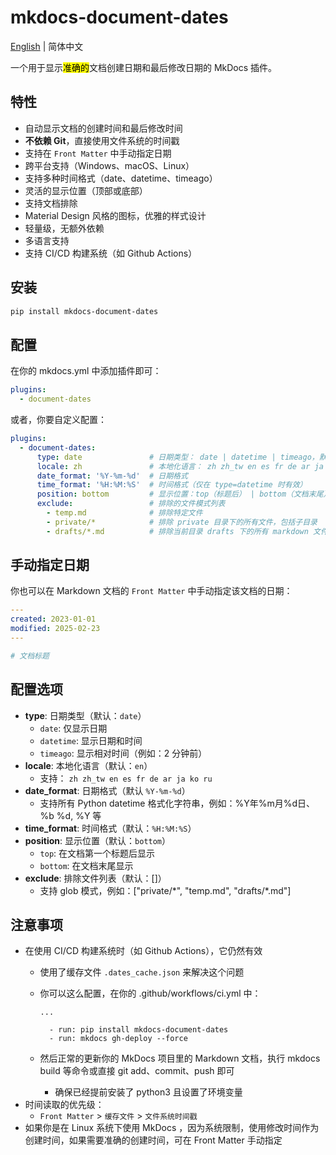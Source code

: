 # mkdocs-document-dates

[English](README.md) | 简体中文



一个用于显示<mark>准确的</mark>文档创建日期和最后修改日期的 MkDocs 插件。

## 特性

- 自动显示文档的创建时间和最后修改时间
- **不依赖 Git**，直接使用文件系统的时间戳
- 支持在 `Front Matter` 中手动指定日期
- 跨平台支持（Windows、macOS、Linux）
- 支持多种时间格式（date、datetime、timeago）
- 灵活的显示位置（顶部或底部）
- 支持文档排除
- Material Design 风格的图标，优雅的样式设计
- 轻量级，无额外依赖
- 多语言支持
- 支持 CI/CD 构建系统（如 Github Actions）

## 安装

```bash
pip install mkdocs-document-dates
```

## 配置

在你的 mkdocs.yml 中添加插件即可：

```yaml
plugins:
  - document-dates
```

或者，你要自定义配置：

```yaml
plugins:
  - document-dates:
      type: date               # 日期类型： date | datetime | timeago，默认 date
      locale: zh               # 本地化语言： zh zh_tw en es fr de ar ja ko ru ，默认：en
      date_format: '%Y-%m-%d'  # 日期格式
      time_format: '%H:%M:%S'  # 时间格式（仅在 type=datetime 时有效）
      position: bottom         # 显示位置：top（标题后） | bottom（文档末尾），默认 bottom
      exclude:                 # 排除的文件模式列表
        - temp.md              # 排除特定文件
        - private/*            # 排除 private 目录下的所有文件，包括子目录
        - drafts/*.md          # 排除当前目录 drafts 下的所有 markdown 文件，不包括子目录
```

## 手动指定日期

你也可以在 Markdown 文档的 `Front Matter` 中手动指定该文档的日期：

```yaml
---
created: 2023-01-01
modified: 2025-02-23
---

# 文档标题
```

## 配置选项

- **type**: 日期类型（默认：`date`）
  - `date`: 仅显示日期
  - `datetime`: 显示日期和时间
  - `timeago`: 显示相对时间（例如：2 分钟前）
- **locale**: 本地化语言（默认：`en`）
  - 支持： `zh zh_tw en es fr de ar ja ko ru`
- **date_format**: 日期格式（默认 `%Y-%m-%d`）
  - 支持所有 Python datetime 格式化字符串，例如：%Y年%m月%d日、%b %d, %Y 等
- **time_format**: 时间格式（默认：`%H:%M:%S`）
- **position**: 显示位置（默认：`bottom`）
  - `top`: 在文档第一个标题后显示
  - `bottom`: 在文档末尾显示
- **exclude**: 排除文件列表（默认：[]）
  - 支持 glob 模式，例如：["private/\*", "temp.md", "drafts/\*.md"]

## 注意事项

- 在使用 CI/CD 构建系统时（如 Github Actions），它仍然有效
  - 使用了缓存文件 `.dates_cache.json` 来解决这个问题
  - 你可以这么配置，在你的 .github/workflows/ci.yml 中：
    
    ```
    ...
    
      - run: pip install mkdocs-document-dates
      - run: mkdocs gh-deploy --force
    ```
  - 然后正常的更新你的 MkDocs 项目里的 Markdown 文档，执行 mkdocs build 等命令或直接 git add、commit、push 即可
    - 确保已经提前安装了 python3 且设置了环境变量
- 时间读取的优先级：
  - `Front Matter` > `缓存文件` > `文件系统时间戳` 
- 如果你是在 Linux 系统下使用 MkDocs ，因为系统限制，使用修改时间作为创建时间，如果需要准确的创建时间，可在 Front Matter 手动指定